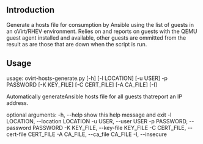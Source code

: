 Introduction
------------

Generate a hosts file for consumption by Ansible using the list of guests in
an oVirt/RHEV environment. Relies on and reports on guests with the QEMU guest
agent installed and available, other guests are ommitted from the result as are
those that are down when the script is run.

Usage
-----

usage: ovirt-hosts-generate.py [-h] [-l LOCATION] [-u USER] -p PASSWORD
                               [-K KEY_FILE] [-C CERT_FILE] [-A CA_FILE] [-I]

Automatically generateAnsible hosts file for all guests thatreport an IP
address.

optional arguments:
  -h, --help            show this help message and exit
  -l LOCATION, --location LOCATION
  -u USER, --user USER
  -p PASSWORD, --password PASSWORD
  -K KEY_FILE, --key-file KEY_FILE
  -C CERT_FILE, --cert-file CERT_FILE
  -A CA_FILE, --ca_file CA_FILE
  -I, --insecure

